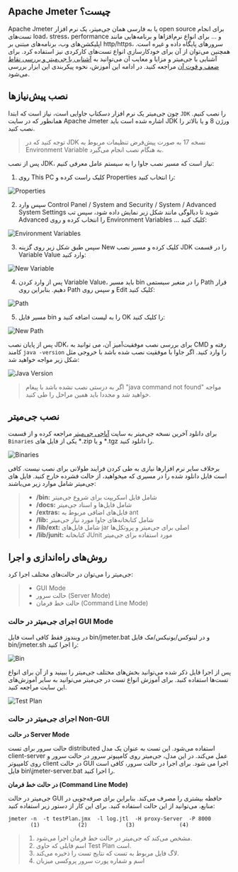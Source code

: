 ## Apache Jmeter چیست؟
Apache Jmeter یا به فارسی همان جی‌میتر، یک نرم افزار open source برای انجام تست‌های load، stress، performance و … برای انواع نرم‌افزاها و برنامه‌هایی مانند اپلیکشن‌های وب، برنامه‌های مبتنی بر http/https، سرورهای پایگاه داده و غیره است. همچنین می‌توان از آن برای خودکارسازی انواع تست‌های کارکردی نیز استفاده کرد. برای آشنایی با جی‌میتر و مزایا و معایب آن می‌توانید به [آشنایی با جی‌میتر و بررسی نقاط ضعف و قوت آن](https://gazmeh.ir/posts/what-is-jmeter-and-review-its-strengths-and-weaknesses) مراجعه کنید. در ادامه این آموزش، نحوه پیکربندی این ابزار بررسی می‌شود. 

## نصب پیش‌نیازها
چون جی‌میتر یک نرم افزار دسکتاپ جاوایی است، نیاز است که ابتدا `JDK` را نصب کنیم. همانطور که در سایت Apache Jmeter اشاره شده است باید JDK ورژن 8 و یا بالاتر را نصب کنید.

> توجه کنید که در JDK نسخه 17 به صورت پیش‌فرض تنظیمات مربوط به Environment Variable به هنگام نصب انجام می‌گیرد.

پس از نصب JDK، نیاز است که مسیر نصب جاوا را به سیستم عامل معرفی کنیم:
1. روی This PC کلیک راست کرده و Properties را انتخاب کنید:

![Properties](./resources/properties.png?raw=true "Properties")

2. سپس وارد Control Panel / System and Security / System / Advanced System Settings شوید تا دیالوگی مانند شکل زیر نمایش داده شود، سپس  تب Advanced را انتخاب کرده و روی Environment Variables … کلیک کنید:

![Environment Variables](./resources/environment-variables.png?raw=true "Environment Variables")

3. سپس طبق شکل زیر روی گزینه New کلیک کرده و مسیر نصب JDK را در قسمت Variable Value وارد کنید:


![New Variable](./resources/new-variable.png?raw=true "New Variable")

4. پس از وارد کردن Variable Value، باید مسیر bin را در متغیر سیستمی Path قرار دهیم. بنابراین روی Path و سپس روی Edit کلیک کنید:

![Path](./resources/path.png?raw=true "Path")

5. مسیر فایل bin را به لیست اضافه کنید و OK را کلیک کنید:

![New Path](./resources/new-path.png?raw=true "New Path")

پس از پایان نصب JDK، برای بررسی نصب موفقیت‌آمیز آن، می توانید به CMD رفته و کامند `java -version` را وارد کنید. اگر جاوا با موفقیت نصب شده باشد با خروجی مثل شکل زیر مواجه خواهید شد:

![Java Version](./resources/java-version.png?raw=true "Java Version")

> اگر به درستی نصب نشده باشد با پیغام "java command not found" مواجه خواهید شد و مجددا باید همین مراحل را طی کنید.

## نصب جی‌میتر
برای دانلود آخرین نسخه جی‌میتر به سایت [آپاچی جی‌میتر](https://jmeter.apache.org/download_jmeter.cgi) مراجعه کرده و از قسمت `Binaries` یکی از فایل های *.zip و یا *.tgz را دانلود کنید.

![Binaries](./resources/binaries.png?raw=true "Binaries")

برخلاف سایر نرم افزارها نیازی به طی کردن فرایند طولانی برای نصب نیست. کافی است فایل دانلود شده را در مسیری که میخواهید، از حالت فشرده خارج کنید. فایل های جی‌میتر شامل موارد زیر می‌باشند:
> * **/bin:** شامل فایل اسکریپت برای شروع جی‌میتر
> * **/docs:** شامل فایل‌ها و اسناد جی‌میتر
> * **/extras:** فایل‌های اضافی مربوط به ant
> * **/lib:** شامل کتابخانه‌های جاوا مورد نیاز جی‌میتر
> * **/lib/ext:** شامل فایل‌های jar اصلی برای جی‌میتر و پروتکل‌ها
> * **/lib/junit:** کتابخانه JUnit مورد استفاده برای جی‌میتر

## روش‌های راه‌اندازی و اجرا
جی‌میتر را می‌توان در حالت‌های مختلف اجرا کرد:
> * GUI Mode 
> * حالت سرور (Server Mode)
> * حالت خط فرمان (Command Line Mode)

### اجرای جی‌میتر در حالت GUI Mode
در ویندوز فقط کافی است فایل bin/jmeter.bat و در لینوکس/یونیکس/مک فایل bin/jmeter.sh را اجرا کنید:

![Bin](./resources/bin.png?raw=true "Bin")

پس از اجرا فایل ذکر شده می‌توانید بخش‌های مختلف جی‌میتر را ببینید و از آن برای انواع تست‌ها استفاده کنید. برای آموزش انواع تست در جی‌میتر می‌توانید به سایر آموزش‌های این سایت مراجعه کنید.

![Test Plan](./resources/test-plan.png?raw=true "Test Plan")

### اجرای جی‌میتر در حالت Non-GUI
**در حالت Server Mode**

حالت سرور برای تست distributed استفاده می‌شود. این تست به عنوان یک مدل client-server عمل می‌کند. در این مدل، جی‌میتر روی کامپیوتر سرور در حالت سرور و روی کامپیوتر client در حالت GUI اجرا می شود. برای اجرا در حالت سرور، کافی است فایل bin\jmeter-server.bat را اجرا کنید.

**در حالت خط فرمان (Command Line Mode)**

جی‌میتر در حالت GUI حافظه بیشتری را مصرف می‌کند. بنابراین برای صرفه‌جویی در منابع، می‌توانید از این حالت استفاده کنید. برای این کار از دستور زیر استفاده کنید:
```
jmeter -n  -t testPlan.jmx  -l log.jtl  -H proxy-Server  -P 8000
       (1)            (2)            (3)              (4)
```
> 1. مشخص می‌کند که جی‌میتر در حالت خط فرمان اجرا می‌شود.
> 2. اسم فایلی که حاوی Test Plan است.
> 3. لاگ فایل مربوط به تست که نتایج تست را ذخیره می‌کند.
> 4. اسم و شماره پورت سرور پروکسی میزبان
